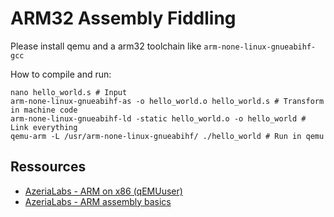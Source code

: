 # ARM32 Assembly Fiddling

Please install qemu and a arm32 toolchain like `arm-none-linux-gnueabihf-gcc`

How to compile and run:

```
nano hello_world.s # Input
arm-none-linux-gnueabihf-as -o hello_world.o hello_world.s # Transform in machine code
arm-none-linux-gnueabihf-ld -static hello_world.o -o hello_world # Link everything
qemu-arm -L /usr/arm-none-linux-gnueabihf/ ./hello_world # Run in qemu
```

## Ressources

* [AzeriaLabs - ARM on x86 (qEMUuser)](https://azeria-labs.com/arm-on-x86-qemu-user/)
* [AzeriaLabs - ARM assembly basics](https://azeria-labs.com/writing-arm-assembly-part-1/)
